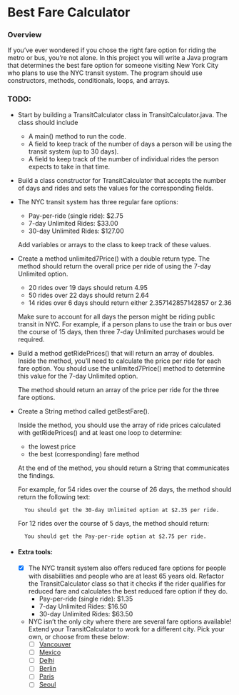 # Best Fare Calculator

### Overview

If you’ve ever wondered if you chose the right fare option for riding the metro or bus, you’re not alone. In this 
project you will write a Java program that determines the best fare option for someone visiting New York City who plans 
to use the NYC transit system. The program should use constructors, methods, conditionals, loops, and arrays.

### TODO:

* Start by building a TransitCalculator class in TransitCalculator.java. The class should include
    * A main() method to run the code.
    * A field to keep track of the number of days a person will be using the transit system (up to 30 days).
    * A field to keep track of the number of individual rides the person expects to take in that time.

* Build a class constructor for TransitCalculator that accepts the number of days and rides and sets the values for the 
corresponding fields.

* The NYC transit system has three regular fare options:
    * Pay-per-ride (single ride): $2.75
    * 7-day Unlimited Rides: $33.00
    * 30-day Unlimited Rides: $127.00
    <p> Add variables or arrays to the class to keep track of these values.

* Create a method unlimited7Price() with a double return type. The method should return the overall price per ride of 
using the 7-day Unlimited option.
    * 20 rides over 19 days should return 4.95
    * 50 rides over 22 days should return 2.64
    * 14 rides over 6 days should return either 2.357142857142857 or 2.36
    <p> Make sure to account for all days the person might be riding public transit in NYC. For example, if a person 
    plans to use the train or bus over the course of 15 days, then three 7-day Unlimited purchases would be required.

* Build a method getRidePrices() that will return an array of doubles. Inside the method, you’ll need to calculate the 
price per ride for each fare option. You should use the unlimited7Price() method to determine this value for the 7-day 
Unlimited option.
    <p> The method should return an array of the price per ride for the three fare options.

* Create a String method called getBestFare().
  <p> Inside the method, you should use the array of ride prices calculated with getRidePrices() and at least one loop to determine:
  
    * the lowest price
    * the best (corresponding) fare method
  
  At the end of the method, you should return a String that communicates the findings.
  
  For example, for 54 rides over the course of 26 days, the method should return the following text:
  
        You should get the 30-day Unlimited option at $2.35 per ride.
  
  For 12 rides over the course of 5 days, the method should return:
  
        You should get the Pay-per-ride option at $2.75 per ride.

* #### Extra tools:
    - [X] The NYC transit system also offers reduced fare options for people with disabilities and people who are at 
    least 65 years old. Refactor the TransitCalculator class so that it checks if the rider qualifies for reduced fare 
    and calculates the best reduced fare option if they do.
        * Pay-per-ride (single ride): $1.35
        * 7-day Unlimited Rides: $16.50
        * 30-day Unlimited Rides: $63.50 
    
    * NYC isn’t the only city where there are several fare options available! Extend your TransitCalculator to work 
    for a different city. Pick your own, or choose from these below:
        * [ ] [Vancouver](https://www.translink.ca/Fares-and-Passes/Fare-Pricing.aspx)
        * [ ] [Mexico](https://mexicometro.org/about/fares/)
        * [ ] [Delhi](http://www.delhimetrorail.com/recharge_Info.aspx)
        * [ ] [Berlin](https://www.visitberlin.de/en/public-transport-berlin)
        * [ ] [Paris](https://www.ratp.fr/en/titres-et-tarifs)
        * [ ] [Seoul](http://www.seoulmetro.co.kr/en/page.do?menuIdx=348)